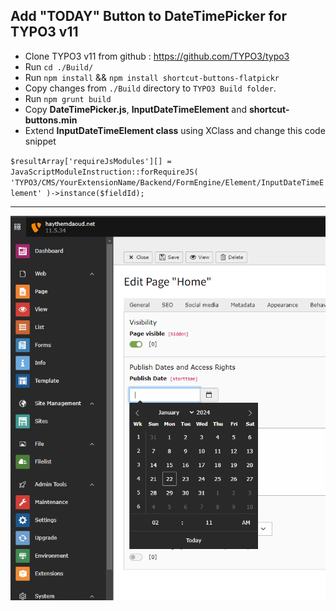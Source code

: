 ## Add "TODAY" Button to DateTimePicker for TYPO3 v11

- Clone TYPO3 v11 from github : https://github.com/TYPO3/typo3
- Run `cd ./Build/`
- Run `npm install` && `npm install shortcut-buttons-flatpickr`
- Copy changes from `./Build` directory to `TYPO3 Build folder`.
- Run `npm grunt build`
- Copy <b>DateTimePicker.js</b>, <b>InputDateTimeElement</b> and <b>shortcut-buttons.min</b> 
- Extend **InputDateTimeElement class** using XClass and change this code snippet

`$resultArray['requireJsModules'][] = JavaScriptModuleInstruction::forRequireJS(
  'TYPO3/CMS/YourExtensionName/Backend/FormEngine/Element/InputDateTimeElement'
  )->instance($fieldId);`

<hr>

<img src="./Documentation/Screenshots/picture.png">
